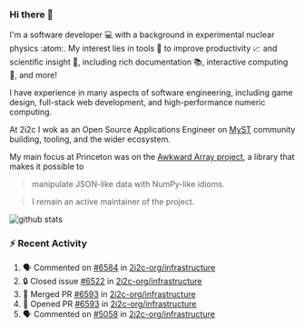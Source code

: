 ### Hi there 👋 

I'm a software developer 💻 with a background in experimental nuclear physics :atom:. My interest lies in tools :wrench: to improve productivity :chart_with_upwards_trend: and scientific insight :telescope:, including rich documentation 📚, interactive computing 🧮, and more! 

I have experience in many aspects of software engineering, including game design, full-stack web development, and high-performance numeric computing. 

At 2i2c I wok as an Open Source Applications Engineer on [MyST](https://github.com/jupyter-book/mystmd) community building, tooling, and the wider ecosystem. 

My main focus at Princeton was on the [Awkward Array project](awkward-array.org/), a library that makes it possible to 
> manipulate JSON-like data with NumPy-like idioms.

> I remain an active maintainer of the project. 

![github stats](https://github-readme-stats.vercel.app/api?username=agoose77&show_icons=true&hide_rank=true&hide_title=true&bg_color=30,e76445,904e95&text_color=efe3ec&icon_color=efe3ec)
<!--
**agoose77/agoose77** is a ✨ _special_ ✨ repository because its `README.md` (this file) appears on your GitHub profile.

Here are some ideas to get you started:

- 🔭 I’m currently working on ...
- 🌱 I’m currently learning ...
- 👯 I’m looking to collaborate on ...
- 🤔 I’m looking for help with ...
- 💬 Ask me about ...
- 📫 How to reach me: ...
- 😄 Pronouns: ...
- ⚡ Fun fact: ...
-->

### :zap: Recent Activity

<!--START_SECTION:activity-->
1. 🗣 Commented on [#6584](https://github.com/2i2c-org/infrastructure/pull/6584#issuecomment-3209652338) in [2i2c-org/infrastructure](https://github.com/2i2c-org/infrastructure)
2. 🔒 Closed issue [#6522](https://github.com/2i2c-org/infrastructure/issues/6522) in [2i2c-org/infrastructure](https://github.com/2i2c-org/infrastructure)
3. 🎉 Merged PR [#6593](https://github.com/2i2c-org/infrastructure/pull/6593) in [2i2c-org/infrastructure](https://github.com/2i2c-org/infrastructure)
4. 💪 Opened PR [#6593](https://github.com/2i2c-org/infrastructure/pull/6593) in [2i2c-org/infrastructure](https://github.com/2i2c-org/infrastructure)
5. 🗣 Commented on [#5058](https://github.com/2i2c-org/infrastructure/issues/5058#issuecomment-3201040938) in [2i2c-org/infrastructure](https://github.com/2i2c-org/infrastructure)
<!--END_SECTION:activity-->
